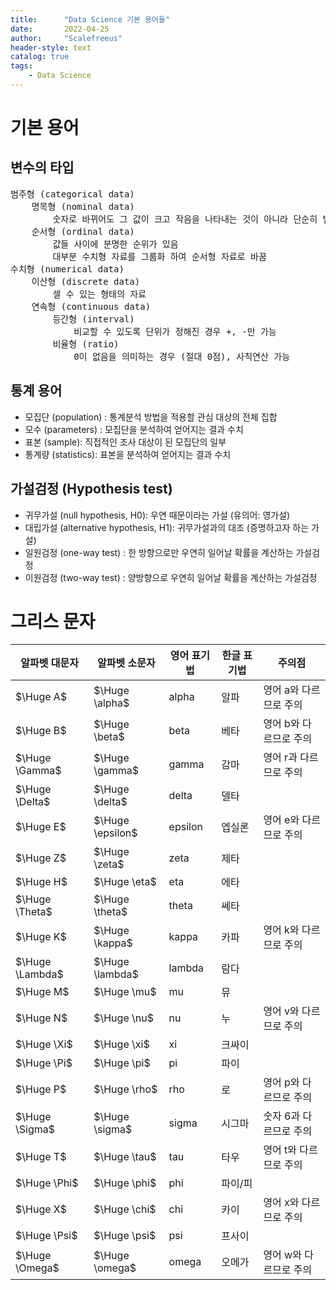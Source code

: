 ```yaml
---
title:      "Data Science 기본 용어들"
date:       2022-04-25
author:     "Scalefreeus"
header-style: text 
catalog: true
tags:
    - Data Science
---
```


# 기본 용어

## 변수의 타입
<pre>
범주형 (categorical data)
    명목형 (nominal data)
        숫자로 바뀌어도 그 값이 크고 작음을 나타내는 것이 아니라 단순히 범주를 표시
    순서형 (ordinal data)
        값들 사이에 분명한 순위가 있음
        대부분 수치형 자료를 그룹화 하여 순서형 자료로 바꿈
수치형 (numerical data)
    이산형 (discrete data)
        셀 수 있는 형태의 자료
    연속형 (continuous data)
        등간형 (interval)
            비교할 수 있도록 단위가 정해진 경우 +, -만 가능
        비율형 (ratio)
            0이 없음을 의미하는 경우 (절대 0점), 사칙연산 가능
</pre>



## 통계 용어
- 모집단 (population) : 통계분석 방법을 적용할 관심 대상의 전체 집합
- 모수 (parameters) : 모집단을 분석하여 얻어지는 결과 수치
- 표본 (sample): 직접적인 조사 대상이 된 모집단의 일부
- 통계량 (statistics): 표본을 분석하여 얻어지는 결과 수치

## 가설검정 (Hypothesis test)
- 귀무가설 (null hypothesis, H0): 우연 때문이라는 가설 (유의어: 영가설)
- 대립가설 (alternative hypothesis, H1): 귀무가설과의 대조 (증명하고자 하는 가설)
- 일원검정 (one-way test) : 한 방향으로만 우연히 일어날 확률을 계산하는 가설검정
- 이원검정 (two-way test) : 양방향으로 우연히 일어날 확률을 계산하는 가설검정

# 그리스 문자

| 알파벳 대문자 | 알파벳 소문자 | 영어 표기법 | 한글 표기법 | 주의점 |
|-|-|-|-|-|
| $\Huge A$ | $\Huge \alpha$ | alpha | 알파 | 영어 a와 다르므로 주의 |
| $\Huge B$ | $\Huge \beta$ | beta | 베타 | 영어 b와 다르므로 주의 | 
| $\Huge \Gamma$ | $\Huge \gamma$ | gamma | 감마 | 영어 r과 다르므로 주의  |
| $\Huge \Delta$ | $\Huge \delta$ | delta | 델타 |   |
| $\Huge E$ | $\Huge \epsilon$ | epsilon | 엡실론 | 영어 e와 다르므로 주의  |
| $\Huge Z$ | $\Huge \zeta$ | zeta | 제타 |  |
| $\Huge H$ | $\Huge \eta$ | eta | 에타 |  |
| $\Huge \Theta$ | $\Huge \theta$ | theta | 쎄타 |  |
| $\Huge K$ | $\Huge \kappa$ | kappa | 카파 | 영어 k와 다르므로 주의 |
| $\Huge \Lambda$ | $\Huge \lambda$ | lambda | 람다 |  |
| $\Huge M$ | $\Huge \mu$ | mu | 뮤 |  |
| $\Huge N$ | $\Huge \nu$ | nu | 누 | 영어 v와 다르므로 주의 |
| $\Huge \Xi$ | $\Huge \xi$ | xi | 크싸이 |  |
| $\Huge \Pi$ | $\Huge \pi$ | pi | 파이 |  |
| $\Huge P$ | $\Huge \rho$ | rho | 로 |  영어 p와 다르므로 주의 |
| $\Huge \Sigma$ | $\Huge \sigma$ | sigma | 시그마 | 숫자 6과 다르므로 주의 |
| $\Huge T$ | $\Huge \tau$ | tau | 타우 | 영어 t와 다르므로 주의 |
| $\Huge \Phi$ | $\Huge \phi$ | phi | 파이/피 |  |
| $\Huge X$ | $\Huge \chi$ | chi | 카이 | 영어 x와 다르므로 주의 |
| $\Huge \Psi$ | $\Huge \psi$ | psi | 프사이 |  |
| $\Huge \Omega$ | $\Huge \omega$ | omega | 오메가 | 영어 w와 다르므로 주의 |

